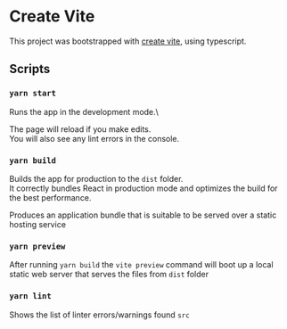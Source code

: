 # Create Vite

This project was bootstrapped with [create vite](https://vitejs.dev/guide/), using typescript.

## Scripts

### `yarn start`

Runs the app in the development mode.\

The page will reload if you make edits.\
You will also see any lint errors in the console.

### `yarn build`

Builds the app for production to the `dist` folder.\
It correctly bundles React in production mode and optimizes the build for the best performance.

Produces an application bundle that is suitable to be served over a static hosting service

### `yarn preview`

After running `yarn build` the `vite preview` command will boot up a local static web server that serves the files from `dist` folder

### `yarn lint`

Shows the list of linter errors/warnings found `src`
